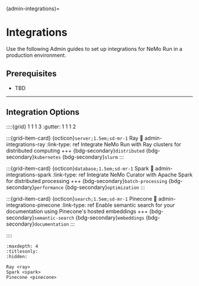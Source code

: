 (admin-integrations)=
# Integrations

Use the following Admin guides to set up integrations for NeMo Run in a production environment.

## Prerequisites

- TBD

---

## Integration Options

::::{grid} 1 1 1 3
:gutter: 1 1 1 2

:::{grid-item-card} {octicon}`server;1.5em;sd-mr-1` Ray
:link: admin-integrations-ray
:link-type: ref
Integrate NeMo Run with Ray clusters for distributed computing
+++
{bdg-secondary}`distributed`
{bdg-secondary}`kubernetes`
{bdg-secondary}`slurm`
:::

:::{grid-item-card} {octicon}`database;1.5em;sd-mr-1` Spark
:link: admin-integrations-spark
:link-type: ref
Integrate NeMo Curator with Apache Spark for distributed processing
+++
{bdg-secondary}`batch-processing`
{bdg-secondary}`performance`
{bdg-secondary}`optimization`
:::

:::{grid-item-card} {octicon}`search;1.5em;sd-mr-1` Pinecone
:link: admin-integrations-pinecone
:link-type: ref
Enable semantic search for your documentation using Pinecone's hosted embeddings
+++
{bdg-secondary}`semantic-search`
{bdg-secondary}`embeddings`
{bdg-secondary}`documentation`
:::

::::

```{toctree}
:maxdepth: 4
:titlesonly:
:hidden:

Ray <ray>
Spark <spark>
Pinecone <pinecone>

```
